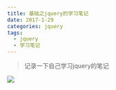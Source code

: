 ```yaml
---
title: 基础之jquery的学习笔记
date: 2017-1-29
categories: jquery
tags:
  - jquery
  - 学习笔记
---
```


> 记录一下自己学习jquery的笔记

<!-- more -->

![](https://i.imgur.com/ZOAVCsR.png)